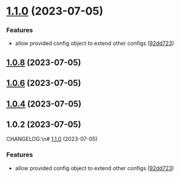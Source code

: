 # [1.1.0](https://github.com/zinedkaloc/version-mgmgt/compare/v1.0.8...v1.1.0) (2023-07-05)


### Features

* allow provided config object to extend other configs ([92dd723](https://github.com/zinedkaloc/version-mgmgt/commit/92dd72382d92c3facf7463853753b60cff0b53ef))



## [1.0.8](https://github.com/zinedkaloc/version-mgmgt/compare/v1.0.6...v1.0.8) (2023-07-05)



## [1.0.6](https://github.com/zinedkaloc/version-mgmgt/compare/v1.0.4...v1.0.6) (2023-07-05)



## [1.0.4](https://github.com/zinedkaloc/version-mgmgt/compare/v1.0.2...v1.0.4) (2023-07-05)



## 1.0.2 (2023-07-05)



CHANGELOG:\n# [1.1.0](https://github.com/zinedkaloc/version-mgmgt/compare/v1.0.8...v1.1.0) (2023-07-05)


### Features

* allow provided config object to extend other configs ([92dd723](https://github.com/zinedkaloc/version-mgmgt/commit/92dd72382d92c3facf7463853753b60cff0b53ef))




